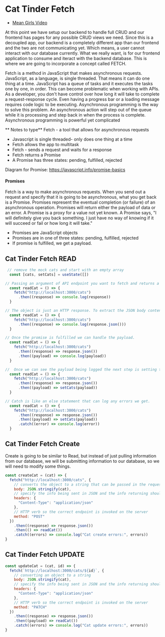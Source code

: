 # Cat Tinder Fetch
- [Mean Girls Video](https://www.youtube.com/watch?v=jjt9Qx9MBPk)

At this point we have setup our backend to handle full CRUD and our frontend has pages for any possible CRUD views we need.  Since this is a decoupled app, our backend is a completely different app than our frontend and the two are not communicating yet.  Which means, a user cannot interact with our database currently.  What we really want, is for our frontend application to consume and iteract with the backend database.  This is where we are going to incorporate a concept called FETCH.

Fetch is a method in JavaScript that makes asynchronous requests. JavaScript, as a language, is single threaded. That means it can do one thing at a time. JavaScript has a queue of tasks and it executes the tasks one by one, in order. This can become problematic when working with APIs. As a developer, you don't have control over how long it will take to complete a request-response cycle. Even having a progress bar or a loading message requires code logic to be executing. Asynchronous programming is the way to solve this problem. An asynchronous action will step out of the queue while it is processing and step back in when the process is complete. Asynchronous programming is powerful yet complicated

** Notes to type**
Fetch - a tool that allows for asynchronous requests
- Javascript is single threaded- only does one thing at a time
- Fetch allows the app to multitask
- Fetch - sends a request and waits for a response
- Fetch returns a Promise
- A Promise has three states: pending, fulfilled, rejected

Diagram for Promise: https://javascript.info/promise-basics


#### Promises
Fetch is a way to make asynchronous requests. When you send out a request and specify that it is going to be asynchronous, what you get back is a Promise. Promises represent the eventual completion (or failure) of an asynchronous operation. Promises will return either the payload of data or an error. A Promise is a proxy for a value not yet known. A Promise says, "I will definitely give you back something. I just have no way of knowing if it will succeed or fail or how long it will take."

- Promises are JavaScript objects
- Promises are in one of three states: pending, fulfilled, rejected
- If promise is fulfilled, we get a payload.



## Cat Tinder Fetch READ
```javascript
 // remove the mock cats and start with an empty array
  const [cats, setCats] = useState([])

// Passing an argument of API endpoint you want to fetch and returns a promise containing the response.  Dot then is going to be chained onto our fetch so that we can then do something specific with our response, and we can chain .then multiple times.  Dot then is a higher order function that's job is simply to handle the response.  Let's console log what the response is first.
  const readCat = () => {
    fetch("http://localhost:3000/cats")
      .then((response) => console.log(response))
  }

// The object is just an HTTP response. To extract the JSON body content from the response, we use the .json() method and we can see the promise object.
  const readCat = () => {
    fetch("http://localhost:3000/cats")
      .then((response) => console.log(response.json()))
  }

// Once the promise is fulfilled we can handle the payload.
  const readCat = () => {
    fetch("http://localhost:3000/cats")
      .then((response) => response.json())
      .then((payload) => console.log(payload))
  }

//  Once we can see the payload being logged the next step is setting the data to state.
  const readCat = () => {
    fetch("http://localhost:3000/cats")
      .then((response) => response.json())
      .then((payload) => setCats(payload))
  }

// Catch is like an else statement that can log any errors we get.
  const readCat = () => {
    fetch("http://localhost:3000/cats")
      .then((response) => response.json())
      .then((payload) => setCats(payload))
      .catch((error) => console.log(error))
  }

  ```

## Cat Tinder Fetch Create
Create is going to be similar to Read, but instead of just pulling information from our database, we will be submitting information to our database, so we will need to modify some things.

```javascript
const createCat = (cat) => {
  fetch("http://localhost:3000/cats", {
    // converts the object to a string that can be passed in the request
    body: JSON.stringify(cat),
    // specify the info being sent in JSON and the info returning should be JSON
    headers: {
      "Content-Type": "application/json"
    },
    // HTTP verb so the correct endpoint is invoked on the server
    method: "POST"
  })
    .then((response) => response.json())
    .then(() => readCat())
    .catch((errors) => console.log("Cat create errors:", errors))
}
```


## Cat Tinder Fetch UPDATE
```javascript
const updateCat = (cat, id) => {
  fetch(`http://localhost:3000/cats/${id}`, {
    // converting an object to a string
    body: JSON.stringify(cat),
    // specify the info being sent in JSON and the info returning should be JSON
    headers: {
      "Content-Type": "application/json"
    },
    // HTTP verb so the correct endpoint is invoked on the server
    method: "PATCH"
  })
    .then((response) => response.json())
    .then((payload) => readCat())
    .catch((errors) => console.log("Cat update errors:", errors))
}
```

